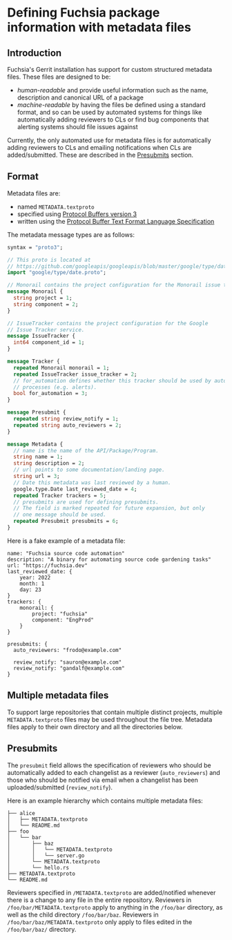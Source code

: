 # Defining Fuchsia package information with metadata files

## Introduction

Fuchsia's Gerrit installation has support for custom structured metadata files.
These files are designed to be:

* _human-readable_ and provide useful information such as the name, description
  and canonical URL of a package
* _machine-readable_ by having the files be defined using a standard format, and
  so can be used by automated systems for things like automatically adding
  reviewers to CLs or find bug components that alerting systems should file
  issues against

Currently, the only automated use for metadata files is for automatically adding
reviewers to CLs and emailing notifications when CLs are added/submitted. These
are described in the [Presubmits](#presubmits) section.

## Format

Metadata files are:

* named `METADATA.textproto`
* specified using [Protocol Buffers version
  3](https://protobuf.dev/programming-guides/proto3/)
* written using the [Protocol Buffer Text Format Language
  Specification](https://protobuf.dev/reference/protobuf/textformat-spec/)

The metadata message types are as follows:

```proto
syntax = "proto3";

// This proto is located at
// https://github.com/googleapis/googleapis/blob/master/google/type/date.proto
import "google/type/date.proto";

// Monorail contains the project configuration for the Monorail issue tracker.
message Monorail {
  string project = 1;
  string component = 2;
}

// IssueTracker contains the project configuration for the Google
// Issue Tracker service.
message IssueTracker {
  int64 component_id = 1;
}

message Tracker {
  repeated Monorail monorail = 1;
  repeated IssueTracker issue_tracker = 2;
  // for_automation defines whether this tracker should be used by automated
  // processes (e.g. alerts).
  bool for_automation = 3;
}

message Presubmit {
  repeated string review_notify = 1;
  repeated string auto_reviewers = 2;
}

message Metadata {
  // name is the name of the API/Package/Program.
  string name = 1;
  string description = 2;
  // url points to some documentation/landing page.
  string url = 3;
  // Date this metadata was last reviewed by a human.
  google.type.Date last_reviewed_date = 4;
  repeated Tracker trackers = 5;
  // presubmits are used for defining presubmits.
  // The field is marked repeated for future expansion, but only
  // one message should be used.
  repeated Presubmit presubmits = 6;
}
```

Here is a fake example of a metadata file:

```
name: "Fuchsia source code automation"
description: "A binary for automating source code gardening tasks"
url: "https://fuchsia.dev"
last_reviewed_date: {
    year: 2022
    month: 1
    day: 23
}
trackers: {
    monorail: {
        project: "fuchsia"
        component: "EngProd"
    }
}

presubmits: {
  auto_reviewers: "frodo@example.com"

  review_notify: "sauron@example.com"
  review_notify: "gandalf@example.com"
}
```

## Multiple metadata files

To support large repositories that contain multiple distinct projects, multiple
`METADATA.textproto` files may be used throughout the file tree. Metadata files
apply to their own directory and all the directories below.

## Presubmits

The `presubmit` field allows the specification of reviewers who should be
automatically added to each changelist as a reviewer (`auto_reviewers`) and
those who should be notified via email when a changelist has been
uploaded/submitted (`review_notify`).

Here is an example hierarchy which contains multiple metadata files:

```
├── alice
│   ├── METADATA.textproto
│   └── README.md
├── foo
│   └── bar
│       ├── baz
│       │   └── METADATA.textproto
│       │   └── server.go
│       └── METADATA.textproto
│       └── hello.rs
├── METADATA.textproto
└── README.md
```

Reviewers specified in `/METADATA.textproto` are added/notified whenever there
is a change to any file in the entire repository. Reviewers in
`/foo/bar/METADATA.textproto` apply to anything in the `/foo/bar` directory, as
well as the child directory `/foo/bar/baz`. Reviewers in
`/foo/bar/baz/METADATA.textproto` only apply to files edited in the
`/foo/bar/baz/` directory.
